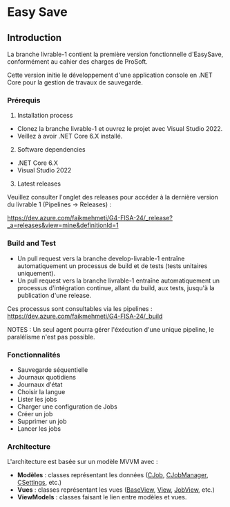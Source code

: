 # Easy Save

## Introduction 

La branche livrable-1 contient la première version fonctionnelle d'EasySave, conformément au cahier des charges de ProSoft. 

Cette version initie le développement d'une application console en .NET Core pour la gestion de travaux de sauvegarde.

### Prérequis

1.	Installation process

* Clonez la branche livrable-1 et ouvrez le projet avec Visual Studio 2022. 
* Veillez à avoir .NET Core 6.X installé.

2.	Software dependencies

* .NET Core 6.X
* Visual Studio 2022

3.	Latest releases

Veuillez consulter l'onglet des releases pour accéder à la dernière version du livrable 1 (Pipelines -> Releases) :

https://dev.azure.com/faikmehmeti/G4-FISA-24/_release?_a=releases&view=mine&definitionId=1

### Build and Test

* Un pull request vers la branche develop-livrable-1 entraîne automatiquement un processus de build et de tests (tests unitaires uniquement).
* Un pull request vers la branche livrable-1 entraîne automatiquement un processus d'intégration continue, allant du build, aux tests, jusqu'à la publication d'une release.

Ces processus sont consultables via les pipelines : https://dev.azure.com/faikmehmeti/G4-FISA-24/_build

NOTES : Un seul agent pourra gérer l'éxécution d'une unique pipeline, le paralélisme n'est pas possible.

### Fonctionnalités
- Sauvegarde séquentielle
- Journaux quotidiens
- Journaux d'état
- Choisir la langue
- Lister les jobs
- Charger une configuration de Jobs
- Créer un job
- Supprimer un job
- Lancer les jobs

### Architecture
 L'architecture est basée sur un modèle MVVM avec :

- **Modèles** : classes représentant les données ([CJob](https://charifmah.github.io/EasySaveWiki/api/Models.Backup.CJob.html), [CJobManager](https://charifmah.github.io/EasySaveWiki/api/Models.Backup.CJobManager.html), [CSettings](https://charifmah.github.io/EasySaveWiki/api/Models.CSettings.html), etc.)
- **Vues** :  classes représentant les vues ([BaseView](https://charifmah.github.io/EasySaveWiki/api/EasySave.Views.BaseView.html), [View](https://charifmah.github.io/EasySaveWiki/api/EasySave.Views.View.html), [JobView](https://charifmah.github.io/EasySaveWiki/api/EasySave.Views.JobView.html), etc.)
- **ViewModels** : classes faisant le lien entre modèles et vues.



